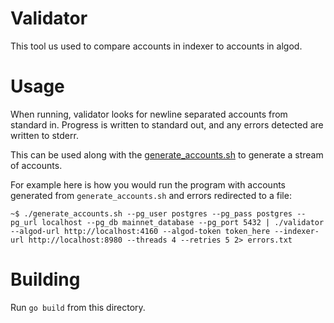 # Validator

This tool us used to compare accounts in indexer to accounts in algod. 

# Usage

When running, validator looks for newline separated accounts from standard in. Progress is written to standard out, and any errors detected are written to stderr.

This can be used along with the [generate_accounts.sh](../../misc/generate_accounts.sh) to generate a stream of accounts.

For example here is how you would run the program with accounts generated from `generate_accounts.sh` and errors redirected to a file:
```
~$ ./generate_accounts.sh --pg_user postgres --pg_pass postgres --pg_url localhost --pg_db mainnet_database --pg_port 5432 | ./validator --algod-url http://localhost:4160 --algod-token token_here --indexer-url http://localhost:8980 --threads 4 --retries 5 2> errors.txt
```

# Building

Run `go build` from this directory.

